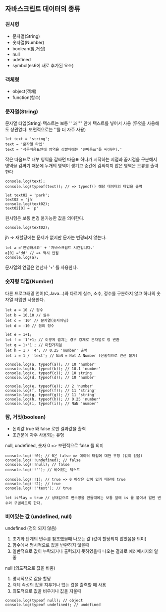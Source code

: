 ## 자바스크립트 데이터의 종류

### 원시형
- 문자열(String) 
- 숫자열(Number) 
- boolean(참,거짓) 
- null 
- udefined 
- symbol(es6에 새로 추가된 요소)

### 객체형
- object(객체)
- function(함수)

### 문자열(String)
       
문자열 타입(String)
텍스트는 보통 '' 과 "" 안에 텍스트를 넣어서 사용 (무엇을 사용해도 상관없다. 보편적으로는 ''를 더 자주 사용)

```    
let text = 'string';
text = '문자열 타입'
text = '작은따옴표안에 영역을 감쌀때에는 "큰따옴표"를 써야한다.'
```
       
작은 따옴표로 내부 영역을 감싸면 따옴표 하나가 
시작하는 지점과 끝지점을 구분해서 영역을 감싸기 때문에 
두개의 영역이 생기고 중간에 감싸지지 않은 영역은 오류를 출력한다  
        
```      
console.log(text);
console.log(typeof(text)); // => typeof() 해당 데이터의 타입을 출력
```

```
let text02 = 'park';
text02 = 'jh'
console.log(text02);
text02[0] = 'p'
```

원시형은 보통 변경 불가능한 값을 의미한다.

```
console.log(text02);
```

jh => 재할당에는 문제가 없지만 문자는 변경되지 않는다.

```
let a ='안녕하세요' + '자바스크립트 시간입니다.'
a[0] ='dd' // => 역시 안됨
console.log(a);
```

문자열의 연결은 연산자 '+' 를 사용한다.   


### 숫자형 타입(Number)

다른 프로그래밍 언어(C,Java...)와 다르게 실수, 소수, 정수를 구분하지 않고 하나의 숫자열 타입만 사용한다.

```
let a = 10 // 정수
let b = 10.10 // 실수
let c = '10' // 문자열(숫자아님)
let d = -10 // 음의 정수

let e = 1+1;
let f = '1'+1; // 이렇게 겹치는 경우 강제로 문자열로 항 변환
let g = 1+'1'; // 마찬가지임
let h = 1 / '4'; // 0.25 'number' 출력
let i = 1 / 'text'; // NaN = Not A Number (산술적으로 연산 불가)
        
console.log(a, typeof(a)); // 10 'number'
console.log(b, typeof(b)); // 10.1 'number'
console.log(c, typeof(c)); // 10 string
console.log(d, typeof(d)); // 10 'number'
        
console.log(e, typeof(e)); // 2 'number'
console.log(f, typeof(f)); // 11 'string'
console.log(g, typeof(g)); // 11 'string'
console.log(h, typeof(h)); // 0.25 'number'
console.log(i, typeof(i)); // NaN 'number'
```

### 참, 거짓(boolean)
- 논리값 true 와 false 로만 결과값을 출력
- 조건문에 자주 사용되는 유형

null, undefined, 숫자 0 => 보편적으로 false 를 의미

```
console.log(!!0); // 0은 false => 데이터 타입에 대한 부정 (값이 없음)
console.log(!!undefined); // false
console.log(!!null); // false
console.log(!!''); // 비어있는 텍스트

console.log(!!1); // true => 0 이상은 값이 있기 때문에 true
console.log(!!2); // true
console.log(!!'text'); // true

let isPlay = true // 상태값으로 변수명을 만들때에는 보통 앞에 is 를 붙여서 일반 변수와 구별하도록 한다.
```


### 비어있는 값 (undefined, null)

undefined (정의 되지 않음)
1. 초기화 단계의 변수를 참조했을때 나오는 값 (값이 할당되지 않았음을 의미)
2. 함수에서 명시적으로 값을 반환하지 않을때
3. 일반적으로 값이 누락되거나 출력되지 못하였을때 나오는 결과로 에러메시지의 일종 

null (의도적으로 값을 비움)
1. 명시적으로 값을 할당
2. 객체 속성의 값을 지우거나 없는 값을 출력할 때 사용
3. 의도적으로 값을 비우거나 값을 지울때 

```
console.log(typeof null); // object
console.log(typeof undefined); // undefined
```
